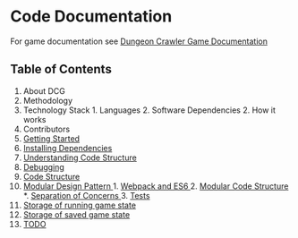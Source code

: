 # Code Documentation

For game documentation see [ Dungeon Crawler Game Documentation ]( http://notyoyoma.github.io/dcg )

## Table of Contents

1. About DCG
  1. Methodology
  2. Technology Stack
    1. Languages
    2. Software Dependencies
    2. How it works
  3. Contributors
2. [ Getting Started ]( ./getting-started.md )
  1. [ Installing Dependencies ]( ./getting-started.md#installing-dependencies )
  2. [ Understanding Code Structure ]( ./getting-started.md#understanding-code-structure )
  3. [ Debugging ]( ./getting-started.md#debugging )
3. [ Code Structure ]( ./code-structure.md )
  1. [ Modular Design Pattern ]( ./code-structure.md#modular-design-pattern )
    1. [ Webpack and ES6 ]( ./code-structure.md#webpack-and-es6 )
    2. [ Modular Code Structure ]( ./code-structure.md#modular-code-structure )
      *. [ Separation of Concerns ]( ./code-structure.md#separation-of-concerns )
    3. [ Tests ]( ./code-structure.md#tests )
  3. [ Storage of running game state ]( ./code-structure.md#storage-running )
  3. [ Storage of saved game state ]( ./code-structure.md#storage-saved )
4. [ TODO ]( https://trello.com/b/EN1Yz3RI/dcg )
